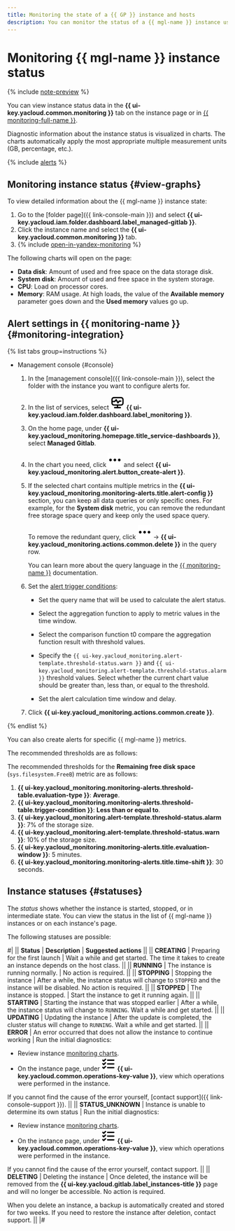 ```yaml
---
title: Monitoring the state of a {{ GP }} instance and hosts
description: You can monitor the status of a {{ mgl-name }} instance using the monitoring tools in the management console. These tools display diagnostic information as charts. You can also configure alerts in {{ monitoring-full-name }} to monitor the instance state automatically.
---
```


# Monitoring {{ mgl-name }} instance status

{% include [note-preview](../../../_includes/note-preview.md) %}

You can view instance status data in the **{{ ui-key.yacloud.common.monitoring }}** tab on the instance page or in [{{ monitoring-full-name }}](../../../monitoring/concepts/index.md).

Diagnostic information about the instance status is visualized in charts. The charts automatically apply the most appropriate multiple measurement units (GB, percentage, etc.).

{% include [alerts](../../../_includes/mdb/alerts.md) %}

## Monitoring instance status {#view-graphs}

To view detailed information about the {{ mgl-name }} instance state:

1. Go to the [folder page]({{ link-console-main }}) and select **{{ ui-key.yacloud.iam.folder.dashboard.label_managed-gitlab }}**.
1. Click the instance name and select the **{{ ui-key.yacloud.common.monitoring }}** tab.
1. {% include [open-in-yandex-monitoring](../../../_includes/mdb/open-in-yandex-monitoring.md) %}

The following charts will open on the page:

* **Data disk**: Amount of used and free space on the data storage disk.
* **System disk**: Amount of used and free space in the system storage.
* **CPU**: Load on processor cores.
* **Memory**: RAM usage. At high loads, the value of the **Available memory** parameter goes down and the **Used memory** values go up.

## Alert settings in {{ monitoring-name }} {#monitoring-integration}

{% list tabs group=instructions %}

- Management console {#console}

   1. In the [management console]({{ link-console-main }}), select the folder with the instance you want to configure alerts for.
   1. In the list of services, select ![image](../../../_assets/console-icons/display-pulse.svg) **{{ ui-key.yacloud.iam.folder.dashboard.label_monitoring }}**.
   1. On the home page, under **{{ ui-key.yacloud_monitoring.homepage.title_service-dashboards }}**, select **Managed Gitlab**.
   1. In the chart you need, click ![options](../../../_assets/console-icons/ellipsis.svg) and select **{{ ui-key.yacloud_monitoring.alert.button_create-alert }}**.
   1. If the selected chart contains multiple metrics in the **{{ ui-key.yacloud_monitoring.monitoring-alerts.title.alert-config }}** section, you can keep all data queries or only specific ones. For example, for the **System disk** metric, you can remove the redundant free storage space query and keep only the used space query.

      To remove the redundant query, click ![options](../../../_assets/console-icons/ellipsis.svg) → **{{ ui-key.yacloud_monitoring.actions.common.delete }}** in the query row.

      You can learn more about the query language in the [{{ monitoring-name }}](../../../monitoring/concepts/querying.md) documentation.

   1. Set the [alert trigger conditions](../../../monitoring/concepts/alerting/alert.md#condition):

      * Set the query name that will be used to calculate the alert status.

      * Select the aggregation function to apply to metric values in the time window.

      * Select the comparison function t0 compare the aggregation function result with threshold values.

      * Specify the `{{ ui-key.yacloud_monitoring.alert-template.threshold-status.warn }}` and `{{ ui-key.yacloud_monitoring.alert-template.threshold-status.alarm }}` threshold values. Select whether the current chart value should be greater than, less than, or equal to the threshold. 

      * Set the alert calculation time window and delay.

   1. Click **{{ ui-key.yacloud_monitoring.actions.common.create }}**.

{% endlist %}

You can also create alerts for specific {{ mgl-name }} metrics. 

The recommended thresholds are as follows:

The recommended thresholds for the **Remaining free disk space** (`sys.filesystem.FreeB`) metric are as follows:

1. **{{ ui-key.yacloud_monitoring.monitoring-alerts.threshold-table.evaluation-type }}**: **Average**.
1. **{{ ui-key.yacloud_monitoring.monitoring-alerts.threshold-table.trigger-condition }}**: **Less than or equal to**.
1. **{{ ui-key.yacloud_monitoring.alert-template.threshold-status.alarm }}**: 7% of the storage size.
1. **{{ ui-key.yacloud_monitoring.alert-template.threshold-status.warn }}**: 10% of the storage size.
1. **{{ ui-key.yacloud_monitoring.monitoring-alerts.title.evaluation-window }}**: 5 minutes.
1. **{{ ui-key.yacloud_monitoring.monitoring-alerts.title.time-shift }}**: 30 seconds.

## Instance statuses {#statuses}

The _status_ shows whether the instance is started, stopped, or in intermediate state. You can view the status in the list of {{ mgl-name }} instances or on each instance's page.

The following statuses are possible:

#|
|| **Status** | **Description** | **Suggested actions** ||
|| **CREATING** | Preparing for the first launch | Wait a while and get started. The time it takes to create an instance depends on the host class. ||
|| **RUNNING** | The instance is running normally. | No action is required. ||
|| **STOPPING** | Stopping the instance | After a while, the instance status will change to `STOPPED` and the instance will be disabled. No action is required. ||
|| **STOPPED** | The instance is stopped. | Start the instance to get it running again. ||
|| **STARTING** | Starting the instance that was stopped earlier | After a while, the instance status will change to `RUNNING`. Wait a while and get started. ||
|| **UPDATING** | Updating the instance | After the update is completed, the cluster status will change to `RUNNING`. Wait a while and get started. ||
|| **ERROR** | An error occurred that does not allow the instance to continue working | Run the initial diagnostics:

* Review instance [monitoring charts](#view-graphs).
* On the instance page, under ![image](../../../_assets/console-icons/list-check.svg) **{{ ui-key.yacloud.common.operations-key-value }}**, view which operations were performed in the instance.

If you cannot find the cause of the error yourself, [contact support]({{ link-console-support }}). ||
|| **STATUS_UNKNOWN** | Instance is unable to determine its own status | Run the initial diagnostics:

* Review instance [monitoring charts](#view-graphs).
* On the instance page, under ![image](../../../_assets/console-icons/list-check.svg) **{{ ui-key.yacloud.common.operations-key-value }}**, view which operations were performed in the instance.

If you cannot find the cause of the error yourself, contact support. ||
|| **DELETING** | Deleting the instance | Once deleted, the instance will be removed from the **{{ ui-key.yacloud.gitlab.label_instances-title }}** page and will no longer be accessible. No action is required.

When you delete an instance, a backup is automatically created and stored for two weeks. If you need to restore the instance after deletion, contact support. ||
|#
